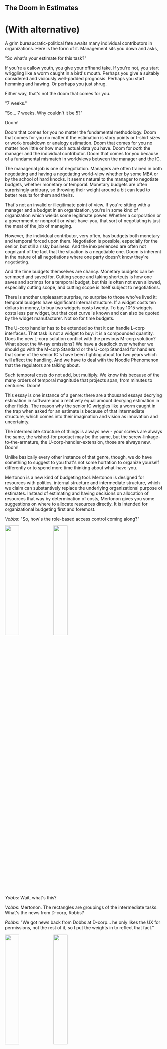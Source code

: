 The Doom in Estimates
---

(With alternative)
===

A grim bureaucratic-political fate awaits many individual contributors in organizations. Here is the form of it. Management sits you down and asks,

"So what's your estimate for this task?"

If you're a callow youth, you give your offhand take. If you're not, you start wriggling like a worm caught in a bird's mouth. Perhaps you give a suitably considered and viciously well-padded prognosis. Perhaps you start hemming and hawing. Or perhaps you just shrug.

Either way, that's not the doom that comes for you.

"7 weeks."

"So... 7 weeks. Why couldn't it be 5?"

Doom!

Doom that comes for you no matter the fundamental methodology. Doom that comes for you no matter if the estimation is story points or t-shirt sizes or work-breakdown or analogy estimation. Doom that comes for you no matter how little or how much actual data you have. Doom for _both_ the manager and the individual contributor. Doom that comes for you because of a fundamental mismatch in worldviews between the manager and the IC.

The managerial job is one of negotiation. Managers are often trained in both negotiating and having a negotiating world-view whether by some MBA or by the school of hard knocks. It seems natural to the manager to negotiate budgets, whether monetary or temporal. Monetary budgets are often surprisingly arbitrary, so throwing their weight around a bit can lead to better results for them and theirs.

That's not an invalid or illegitimate point of view. If you're sitting with a manager and a budget in an organization, you're in some kind of organization which wields some legitimate power. Whether a corporation or a government or nonprofit or what-have-you, that sort of negotiating is just the meat of the job of managing.

However, the individual contributor, very often, has budgets both monetary and temporal forced upon them. Negotiation is possible, especially for the senior, but still a risky business. And the inexperienced are often not cognizant of the fact that the situation is a negotiable one. Doom is inherent in the nature of all negotiations where one party doesn't know they're negotiating.

And the time budgets themselves are chancy. Monetary budgets can be scrimped and saved for. Cutting scope and taking shortcuts is how one saves and scrimps for a temporal budget, but this is often not even allowed, especially cutting scope, and cutting scope is itself subject to negotiations.

There is another unpleasant surprise, no surprise to those who've lived it: temporal budgets have significant internal structure. If a widget costs ten dollars in money, to buy two widgets costs twenty. To buy 10^5 widgets costs less per widget, but that cost curve is known and can also be quoted by the widget manufacturer. Not so for time budgets.

The U-corp handler has to be extended so that it can handle L-corp interfaces. That task is not a widget to buy: it is a compounded quantity. Does the new L-corp solution conflict with the previous M-corp solution? What about the W-ray emissions? We have a deadlock over whether we should go with the M-corp Standard or the U-corp Standard for handlers that some of the senior IC's have been fighting about for two years which will affect the handling. And we have to deal with the Noodle Phenomenon that the regulators are talking about.

Such temporal costs do not add, but multiply. We know this because of the many orders of temporal magnitude that projects span, from minutes to centuries. Doom!

This essay is one instance of a genre: there are a thousand essays decrying estimation in software and a relatively equal amount decrying estimation in other fields. The reason why the senior IC wriggles like a worm caught in the trap when asked for an estimate is because of that intermediate structure, which comes into their imagination and vision as innovation and uncertainty.

The intermediate structure of things is always new - your screws are always the same, the wished-for product may be the same, but the screw-linkage-to-the-armature, the U-corp-handler-extension, those are always new. Doom!

Unlike basically every other instance of that genre, though, we do have something to suggest to you that's not some hortation to organize yourself differently or to spend more time thinking about what-have-you.

Mertonon is a new kind of budgeting tool. Mertonon is designed for resources with politics, internal structure and intermediate structure, which we claim can substantively replace the underlying organizational purpose of estimates. Instead of estimating and having decisions on allocation of resources that way by determination of costs, Mertonon gives you some suggestions on where to allocate resources directly. It is intended for organizational budgeting first and foremost.

_Vobbs_: "So, how's the role-based access control coming along?"

<img src="https://mertonon.com/assets/estimate_grid1.png" width="30%" height="30%">
<img src="https://mertonon.com/assets/estimate_grid2.png" width="30%" height="30%">

_Yobbs_: Wait, what's this?

_Vobbs_: Mertonon. The rectangles are groupings of the intermediate tasks. What's the news from D-corp, Robbs?

_Robbs_: "We got news back from Dobbs at D-corp... he only likes the UX for permissions, not the rest of it, so I put the weights in to reflect that fact."

<img src="https://mertonon.com/assets/dobbs_champion.png" width="30%" height="30%">
<img src="https://mertonon.com/assets/dobbs_weight.png" width="30%" height="30%">

_Yobbs_: Huh? What are these weight thingies?

########
########
########
########

_Vobbs_: "OK. What's that look like for the Mertonon adjustment?"

<img src="https://mertonon.com/assets/layer_realloc.png" width="30%" height="30%">

_Robbs_: "Mertonon is saying to reallocate effort toward UX for the 400's and not the role displays."

_Yobbs_: Wait, where's that number from? I don't get how this thing works, what's the inputs and outputs?

########
########
########
########

_Yobbs_: How do I know it's not garbage in garbage out, that sort of thing?

########
########
########
########

(ed. - Explanation view for why is coming. Currently, you have to view previous weights and previous states manually)

_Vobbs_: "Sounds good. Let's get Zobbs to go work this 400's task a bit. Mertonon suggestion says Pobbs but she's busy this week."

_Robbs_: "Says here Hobbs is more related to the 400's."

_Vobbs_: "Really? Hobbs it is, then."

_Robbs_: "Done. I'll go tell Hobbs."

_Vobbs_: "Cool. Meet again next week?"

_Yobbs_: "Cool. Sounds good to me."

_Robbs_: "Sounds good to me."

If you're piqued by this little incomplete vignette and want some more details and information about Mertonon, contact us directly at [howon@mertonon.com](mailto:howon@mertonon.com) or browse the other docs [here](https://github.com/howonlee/mertonon/tree/master/docs). Here are docs for [setting up Mertonon](https://github.com/howonlee/mertonon/blob/master/docs/setup.md) and here are docs for [using Mertonon](https://github.com/howonlee/mertonon/blob/master/docs/usage.md).

## Q&A

### What about stakeholders?

When they ask for an estimate, show them your Mertonon instance instead. This is the advantage Mertonon has over iron-hard willing yourself to not have deadlines: you can show people something.

### We already don't do estimates, though.

Some organizations substantively led by individual contributors, like id Software under Carmack, manage to not give estimates by sheer dint of leadership will and fury.

Mertonon is for people and organizations who may or may not have such grim ideological hardening. If you already don't do estimates, Mertonon can be something to show your political situation to stakeholders inside and outside the organization.

### What about truly hard deadlines, like planetary conjunctions or something?

This approach is not suitable for absolute deadlines imposed by physical reality or by the government or something, but such deadlines are not actually ordinary in most ordinary work. Most supposedly-hard deadlines are basically a negotiation tactic, to increase urgency.

### But Agile solves this problem in software in some way (that I will now explain).

Did it? It's been 22 years. Agile is old enough to drink, even in America. And yet individual contributors still get asked for estimates daily, and those estimates still get ground down by negotiation.

Agile as a manifesto-driven movement is so vague that it cannot fail, it can only be failed. Therefore, you can't actually expect results out of it - it's the culmination of, a result of, good corporate politics, not a path towards undoing bad corporate politics. Woe betide the doomed fool who adopts Scaled Agile Framework, a framework which I have seen exactly no decent software come out of!

### How's this different from just Kanban?

You can stick people and relative weightings of factors in Mertonon in a way that doesn't make sense in Kanban. Mertonon also tells you which things to do and how to reweight relative weightings, given a goal and numerical journal entries with respect to the goal.

We'll put in a way to do a weighted-global-semi-topological sorting of Mertonon nodes (which would induce an overall global prioritization list with respect to the goal and be compatible with plain export to Kanban boards) when Mertonon tells us to do it.

If you actually want to see our Mertonon instance, contact us, because we haven't made the open public view options and security measures yet.

### No, what I'm really here for is to have something to blame my failures on. Can Mertonon do this?

We fully intend that Mertonon's suggestions also work for the very specific quotidian purpose of looking good and blaming someone else for your failures. A guide for that and countermeasures and counter-countermeasures and counter-counter-countermeasures is forthcoming whenever Mertonon allocates effort to it. And of course you can blame Mertonon for your failures directly.

- - -

Again, if you want some more details and information about Mertonon, contact us directly at [howon@mertonon.com](mailto:howon@mertonon.com) or browse the other docs [here](https://github.com/howonlee/mertonon/tree/master/docs). Here are docs for [setting up Mertonon](https://github.com/howonlee/mertonon/blob/master/docs/setup.md) and here are docs for [using Mertonon](https://github.com/howonlee/mertonon/blob/master/docs/usage.md).

Thanks to JB, HW, and FH along with the other 219 peeps for reading and comments.
